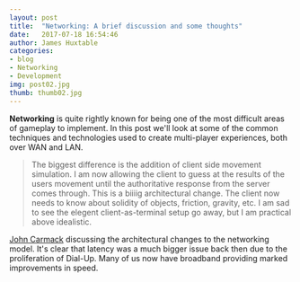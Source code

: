 ```yaml
---
layout: post
title:  "Networking: A brief discussion and some thoughts"
date:   2017-07-18 16:54:46
author: James Huxtable
categories: 
- blog
- Networking
- Development
img: post02.jpg
thumb: thumb02.jpg
---
```


<b>Networking</b> is quite rightly known for being one of the most difficult areas of gameplay to implement. In this post we'll look at some of the common techniques and technologies used to create multi-player experiences, both over WAN and LAN. <!--more-->

>The biggest difference is the addition of client side movement simulation.
>I am now allowing the client to guess at the results of the users movement 
until the authoritative response from the server comes through.  This is a 
biiiig architectural change.  The client now needs to know about solidity 
of objects, friction, gravity, etc.  I am sad to see the elegent 
client-as-terminal setup go away, but I am practical above idealistic.

[John Carmack][carmack] discussing the architectural changes to the networking model. It's clear that latency was a much bigger issue back then due to the proliferation of Dial-Up. Many of us now have broadband providing marked improvements in speed. 

[carmack]: http://fabiensanglard.net/quakeSource/johnc-log.aug.htm
